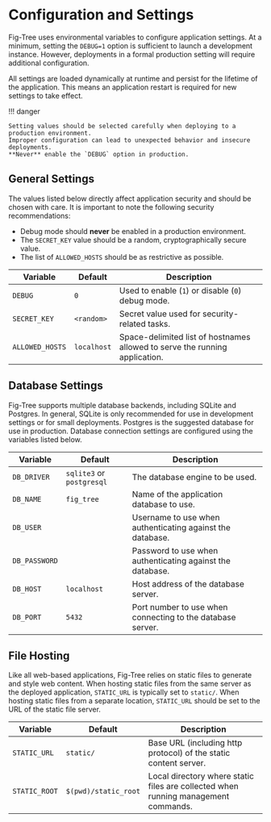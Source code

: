 # Configuration and Settings

Fig-Tree uses environmental variables to configure application settings.
At a minimum, setting the `DEBUG=1` option is sufficient to launch a development instance.
However, deployments in a formal production setting will require additional configuration.

All settings are loaded dynamically at runtime and persist for the lifetime of the application.
This means an application restart is required for new settings to take effect.

!!! danger

    Setting values should be selected carefully when deploying to a production environment.
    Improper configuration can lead to unexpected behavior and insecure deployments.
    **Never** enable the `DEBUG` option in production.

## General Settings

The values listed below directly affect application security and should be chosen with care.
It is important to note the following security recommendations:

- Debug mode should **never** be enabled in a production environment.
- The `SECRET_KEY` value should be a random, cryptographically secure value.
- The list of `ALLOWED_HOSTS` should be as restrictive as possible.

| Variable        | Default     | Description                                                                 |
|-----------------|-------------|-----------------------------------------------------------------------------|
| `DEBUG`         | `0`         | Used to enable (`1`) or disable (`0`) debug mode.                           |
| `SECRET_KEY`    | `<random>`  | Secret value used for security-related tasks.                               |
| `ALLOWED_HOSTS` | `localhost` | Space-delimited list of hostnames allowed to serve the running application. |

## Database Settings

Fig-Tree supports multiple database backends, including SQLite and Postgres.
In general, SQLite is only recommended for use in development settings or for small deployments.
Postgres is the suggested database for use in production.
Database connection settings are configured using the variables listed below.

| Variable      | Default                   | Description                                                |
|---------------|---------------------------|------------------------------------------------------------|
| `DB_DRIVER`   | `sqlite3` or `postgresql` | The database engine to be used.                            |
| `DB_NAME`     | `fig_tree`                | Name of the application database to use.                   |
| `DB_USER`     |                           | Username to use when authenticating against the database.  |
| `DB_PASSWORD` |                           | Password to use when authenticating against the database.  | 
| `DB_HOST`     | `localhost`               | Host address of the database server.                       |
| `DB_PORT`     | `5432`                    | Port number to use when connecting to the database server. |

## File Hosting

Like all web-based applications, Fig-Tree relies on static files to generate and style web content.
When hosting static files from the same server as the deployed application, `STATIC_URL` is typically set to `static/`.
When hosting static files from a separate location, `STATIC_URL` should be set to the URL of the static file server.

| Variable      | Default              | Description                                                                        |
|---------------|----------------------|------------------------------------------------------------------------------------|
| `STATIC_URL`  | `static/`            | Base URL (including http protocol) of the static content server.                   |
| `STATIC_ROOT` | `$(pwd)/static_root` | Local directory where static files are collected when running management commands. |
